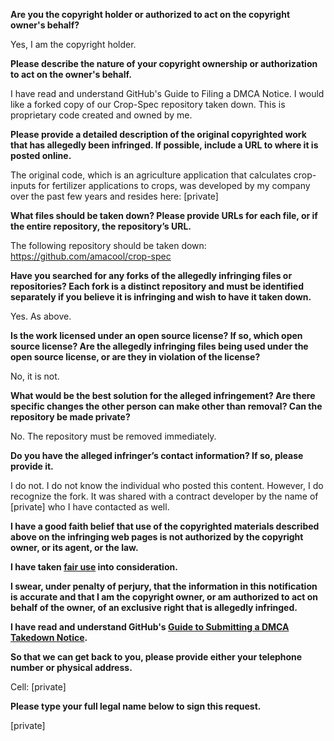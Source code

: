 **Are you the copyright holder or authorized to act on the copyright owner's behalf?**

Yes, I am the copyright holder.

**Please describe the nature of your copyright ownership or authorization to act on the owner's behalf.**

I have read and understand GitHub's Guide to Filing a DMCA Notice.
I would like a forked copy of our Crop-Spec repository taken down. This is proprietary code created and owned by me.

**Please provide a detailed description of the original copyrighted work that has allegedly been infringed. If possible, include a URL to where it is posted online.**

The original code, which is an agriculture application that calculates crop-inputs for fertilizer applications to crops, was developed by my company over the past few years and resides here: [private]  

**What files should be taken down? Please provide URLs for each file, or if the entire repository, the repository’s URL.**

The following repository should be taken down:
https://github.com/amacool/crop-spec

**Have you searched for any forks of the allegedly infringing files or repositories? Each fork is a distinct repository and must be identified separately if you believe it is infringing and wish to have it taken down.**

Yes. As above.

**Is the work licensed under an open source license? If so, which open source license? Are the allegedly infringing files being used under the open source license, or are they in violation of the license?**

No, it is not.

**What would be the best solution for the alleged infringement? Are there specific changes the other person can make other than removal? Can the repository be made private?**

No. The repository must be removed immediately.

**Do you have the alleged infringer’s contact information? If so, please provide it.**

I do not. I do not know the individual who posted this content. However, I do recognize the fork. It was shared with a contract developer by the name of [private] who I have contacted as well.

**I have a good faith belief that use of the copyrighted materials described above on the infringing web pages is not authorized by the copyright owner, or its agent, or the law.**

**I have taken <a href="https://www.lumendatabase.org/topics/22">fair use</a> into consideration.**

**I swear, under penalty of perjury, that the information in this notification is accurate and that I am the copyright owner, or am authorized to act on behalf of the owner, of an exclusive right that is allegedly infringed.**

**I have read and understand GitHub's <a href="https://help.github.com/articles/guide-to-submitting-a-dmca-takedown-notice/">Guide to Submitting a DMCA Takedown Notice</a>.**

**So that we can get back to you, please provide either your telephone number or physical address.**

Cell: [private]  

**Please type your full legal name below to sign this request.**

[private]  
